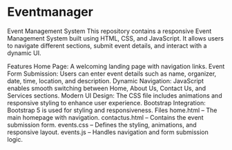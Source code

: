 # Eventmanager
Event Management System
This repository contains a responsive Event Management System built using HTML, CSS, and JavaScript. It allows users to navigate different sections, submit event details, and interact with a dynamic UI.

Features
Home Page: A welcoming landing page with navigation links.
Event Form Submission: Users can enter event details such as name, organizer, date, time, location, and description.
Dynamic Navigation: JavaScript enables smooth switching between Home, About Us, Contact Us, and Services sections.
Modern UI Design: The CSS file includes animations and responsive styling to enhance user experience.
Bootstrap Integration: Bootstrap 5 is used for styling and responsiveness.
Files
home.html – The main homepage with navigation.
contactus.html – Contains the event submission form.
events.css – Defines the styling, animations, and responsive layout.
events.js – Handles navigation and form submission logic.
